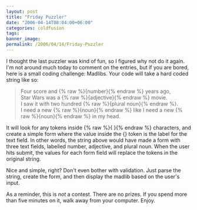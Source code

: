 ```yaml
---
layout: post
title: "Friday Puzzler"
date: "2006-04-14T08:04:00+06:00"
categories: coldfusion 
tags: 
banner_image: 
permalink: /2006/04/14/Friday-Puzzler
---
```


I thought the last puzzler was kind of fun, so I figured why not do it again. I'm not around much today to comment on the entries, but if you are bored, here is a small coding challenge: Madlibs. Your code will take a hard coded string like so:

<blockquote>
Four score and {% raw %}{number}{% endraw %} years ago,<br/>
Star Wars was a {% raw %}{adjective}{% endraw %} movie.<br/>
I saw it with two hundred {% raw %}{plural noun}{% endraw %}.<br/>
I need a new {% raw %}{noun}{% endraw %} like I need a new {% raw %}{noun}{% endraw %} in my head.
</blockquote>

It will look for any tokens inside {% raw %}{ }{% endraw %} characters, and create a simple form where the value inside the {} token is the label for the text field. In other words, the string above would have made a form with three text fields, labelled number, adjective, and plural noun. When the user hits submit, the values for each form field will replace the tokens in the original string.

Nice and simple, right? Don't even bother with validation. Just parse the string, create the form, and then display the madlib based on the user's input.

As a reminder, this is <i>not</i> a contest. There are no prizes. If you spend more than five minutes on it, walk away from your computer. Enjoy.